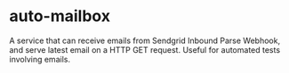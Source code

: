 # auto-mailbox
A service that can receive emails from Sendgrid Inbound Parse Webhook, and serve latest email on a HTTP GET request. Useful for automated tests involving emails.
